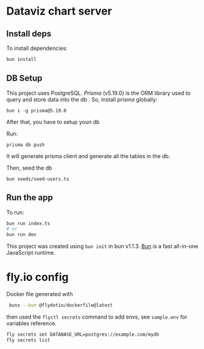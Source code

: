 # Dataviz chart server

## Install deps

To install dependencies:

```bash
bun install

```

## DB Setup

This project uses PostgreSQL. _Prisma_ (v5.19.0) is the ORM library used to query and store data into the db . So, install _prisma_ globally:

```
bun i -g prisma@5.19.0
```

After that, you have to setup youn db

Run:

```
prisma db push
```

It will generate prisma client and generate all the tables in the db.

Then, seed the db

```
bun seeds/seed-users.ts
```

## Run the app

To run:

```bash
bun run index.ts
# or
bun run dev
```

This project was created using `bun init` in bun v1.1.3. [Bun](https://bun.sh) is a fast all-in-one JavaScript runtime.

# fly.io config

Docker file generated with

```bash
 bunx --bun @flydotio/dockerfile@latest
```

then used the `flyctl secrets` command to add envs, see `sample.env` for variables reference.

```bash
fly secrets set DATABASE_URL=postgres://example.com/mydb
fly secrets list
```
